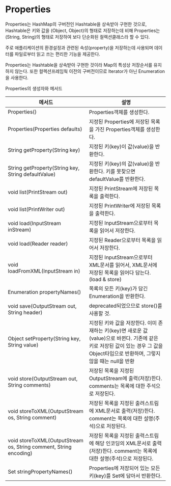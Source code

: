 # Properties

Properties는 HashMap의 구버전인 Hashtable을 상속받아 구현한 것으로, Hashtable은 키와 값을 (Object, Object)의 형태로 저장하는데 비해 Properties는 (String, String)의 형태로 저장하여 보다 단순화된 컬렉션클래스라 할 수 있다.

주로 애플리케이션의 환경설정과 관련된 속성(property)을 저장하는데 사용되며 데이터를 파일로부터 읽고 쓰는 편리한 기능을 제공한다. 

 

Properties는 Hashtable을 상속받아 구현한 것이라 Map의 특성상 저장순서를 유지하지 않는다. 또한 컬렉션프레임웍 이전의 구버전이므로 Iterator가 아닌 Enumeration을 사용한다.

 

Properties의 생성자와 메서드

| 메서드                                                       | 설명                                                         |
| ------------------------------------------------------------ | ------------------------------------------------------------ |
| Properties()                                                 | Properties객체를 생성한다.                                   |
| Properties(Properties defaults)                              | 지정된 Properties에 저장된 목록을 가진 Properties객체를 생성한다. |
| String getProperty(String key)                               | 지정된 키(key)이 값(value)을 반환한다.                       |
| String getProperty(String key, String defaultValue)          | 지정된 키(key)의 값(value)을 반환한다. 키를 못찾으면 defaultValue를 반환한다. |
| void list(PrintStream out)                                   | 지정된 PrintStream에 저장된 목록을 출력한다.                 |
| void list(PrintWriter out)                                   | 지정된 PrintWriter에 저장된 목록을 출력한다.                 |
| void load(InputStream inStream)                              | 지정된 InputStream으로부터 목록을 읽어서 저장한다.           |
| void load(Reader reader)                                     | 지정된 Reader으로부터 목록을 읽어서 저장한다.                |
| void loadFromXML(InputStream in)                             | 지정된 InputStream으로부터 XML문서를 읽어서, XML문서에 저장된 목록을 읽어다 담는다. (load & store) |
| Enumeration propertyNames()                                  | 목록의 모든 키(key)가 담긴 Enumeration을 반환한다.           |
| void save(OutputStream out, String header)                   | deprecated되었으므로 store()를 사용할 것.                    |
| Object setProperty(String key, String value)                 | 지정된 키와 값을 저장한다. 이미 존재하는 키(key)면 새로운 값(value)으로 바뀐다. 기존에 같은 키로 저장된 값이 있는 경우 그 값을 Object타입으로 반환하며, 그렇지 않을 때는 null을 반환 |
| void store(OutputStream out, String comments)                | 저장된 목록을 지정된 OutputStream에 출력(저장)한다. comments는 목록에 대한 주석으로 저장된다. |
| void storeToXML(OutputStream os, String comment)             | 저장된 목록을 지정된 출려스트림에 XML문서로 출력(저장)한다. comment는 목록에 대한 설명(주석)으로 저장된다. |
| void storeToXML(OutputStream os, String comment, String encoding) | 저장된 목록을 지정된 출력스트림에 해당 인코딩의 XML문서로 출력(저장)한다. comment는 목록에 대한 설명(주석)으로 저장된다. |
| Set stringPropertyNames()                                    | Properties에 저장되어 있는 모든 키(key)를 Set에 담아서 반환한다. |